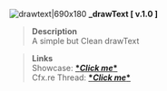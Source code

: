 ![drawtext|690x180](https://github.com/BoutProduction/_drawText/assets/24227058/41172542-19bd-4621-b42e-f36e63e82fa7)
<strong>_drawText [ v.1.0 ]</strong>
<blockquote>
<b>Description</b><br>
  A simple but Clean drawText
</blockquote>

> **Links**<br>
> Showcase: **[\**Click me**](https://streamable.com/lj3hec)**<br>
> Cfx.re Thread: **[\**Click me**](https://forum.cfx.re/t/release-esx-lv-headlights-change-the-headlights-colour/784408)**
